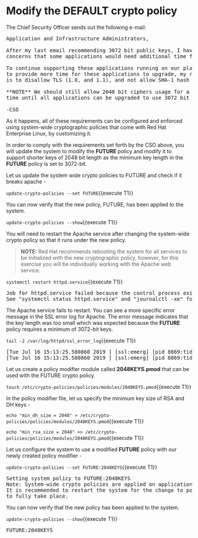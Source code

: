 # Modify the DEFAULT crypto policy

The Chief Security Officer sends out the following e-mail:
<pre class="file">
Application and Infrastructure Administrators,

After my last email recommending 3072 bit public keys, I have received few 
concerns that some applications would need additional time for migration.

To continue supporting these applications running on our platform, and 
to provide more time for these applications to upgrade, my recommendation 
is to disallow TLS (1.0, and 1.1), and not allow SHA-1 hash usage.

**NOTE** We should still allow 2048 bit ciphers usage for a certain period of 
time until all applications can be upgraded to use 3072 bit keys.

-CSO
</pre>

As it happens, all of these requirements can be configured and enforced using
system-wide cryptographic policies that come with Red Hat Enterprise Linux, by 
customizing it.

In order to comply with the requirements set forth by the CSO above, you will 
update the system to modify the **FUTURE** policy and modify it to support shorter keys 
of 2048 bit length as the minimum key length in the **FUTURE** policy is set to 3072-bit. 

Let us update the system wide crypto policies to FUTURE and check if it breaks apache -

`update-crypto-policies --set FUTURE`{{execute T1}}

You can now verify that the new policy, FUTURE, has been applied to the system.    

`update-crypto-policies --show`{{execute T1}}

You will need to restart the Apache service after changing the system-wide
crypto policy so that it runs under the new policy.   

> **NOTE:** Red Hat recommends rebooting the system for all services to be
initialized with the new cryptographic policy, however, for this exercise you
will be individually working with the Apache web service.

`systemctl restart httpd.service`{{execute T1}}

<pre class="file">
Job for httpd.service failed because the control process exited with error code.
See "systemctl status httpd.service" and "journalctl -xe" for details.
</pre>

The Apache service fails to restart.  You can see a more specific error 
message in the SSL error log for Apache. The error message indicates that the
key length was too small which was expected because the **FUTURE** policy requires 
a minimum of 3072-bit keys.

`tail -2 /var/log/httpd/ssl_error_log`{{execute T1}}

<pre class="file">
[Tue Jul 16 15:13:25.580860 2019 ] [ssl:emerg] [pid 8869:tid 140233336588544] AH02562: Failed to configure certificate fe80::42:acff:fe11:b:443:0 (with chain), check /etc/pki/tls/certs/localhost.crt
[Tue Jul 16 15:13:25.580860 2019 ] [ssl:emerg] [pid 8869:tid 140233336588544] SSL Library Error: error: 140AB18F: SSL routines: SSL_CTX_use_certificate:ee key too small
</pre>

Let us create a policy modifier module called **2048KEYS.pmod** that can be used 
with the FUTURE crypto policy. 

`touch /etc/crypto-policies/policies/modules/2048KEYS.pmod`{{execute T1}}

In the policy modifier file, let us specify the minimum key size of RSA and DH keys - 

`echo "min_dh_size = 2048" > /etc/crypto-policies/policies/modules/2048KEYS.pmod`{{execute T1}}

`echo "min_rsa_size = 2048" >> /etc/crypto-policies/policies/modules/2048KEYS.pmod`{{execute T1}}

Let us configure the system to use a modified **FUTURE** policy with our newly created policy modifier -

`update-crypto-policies --set FUTURE:2048KEYS`{{execute T1}}

<pre class="file">
Setting system policy to FUTURE:2048KEYS
Note: System-wide crypto policies are applied on application start-up.
It is recommended to restart the system for the change to policies
to fully take place.
</pre>

You can now verify that the new policy has been applied to the system.    

`update-crypto-policies --show`{{execute T1}}

<pre class="file">
FUTURE:2048KEYS
</pre>
